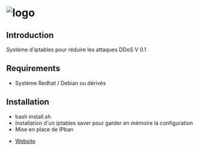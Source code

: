 # ![logo](https://pbs.twimg.com/profile_images/1245511377948721152/aCYTMuzq_400x400.jpg)

## Introduction
Système d'iptables pour réduire les attaques DDoS V 0.1

## Requirements
- Système Redhat / Debian ou dérivés

## Installation
- bash install.sh
- Installation d'un iptables saver pour garder en mémoire la configuration
- Mise en place de IPban 

* [Website](https://www.synhostinger.com)

